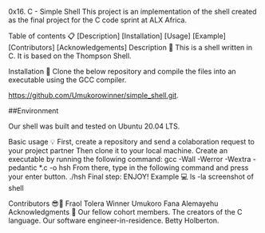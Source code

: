 0x16. C - Simple Shell
This project is an implementation of the shell created as the final project for the C code sprint at ALX Africa.

Table of contents 📋
[Description]
[Installation]
[Usage]
[Example]
[Contributors]
[Acknowledgements]
Description 📧
This is a shell written in C. It is based on the Thompson Shell.

Installation 🔧
Clone the below repository and compile the files into an executable using the GCC compiler.

https://github.com/Umukorowinner/simple_shell.git.


##Environment

Our shell was built and tested on Ubuntu 20.04 LTS.

Basic usage 💡
First, create a repository and send a colaboration request to your project partner
Then clone it to your local machine.
Create an executable by running the following command:
gcc -Wall -Werror -Wextra -pedantic *.c -o hsh
From there, type in the following command and press your enter button.
./hsh
Final step: ENJOY!
Example 💻
ls -la
screenshot of shell

Contributors 😎💪
Fraol Tolera
Winner Umukoro
Fana Alemayehu
Acknowledgments 🙏
Our fellow cohort members.
The creators of the C language.
Our software engineer-in-residence.
Betty Holberton.
